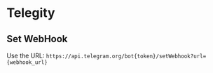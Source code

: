 # Telegity


## Set WebHook
Use the URL:
`https://api.telegram.org/bot{token}/setWebhook?url={webhook_url}`